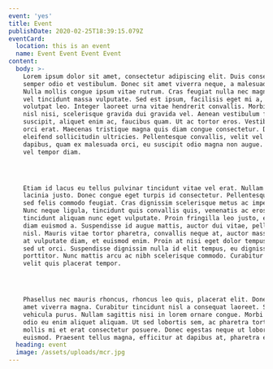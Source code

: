 ```yaml
---
event: 'yes'
title: Event
publishDate: 2020-02-25T18:39:15.079Z
eventCard:
  location: this is an event
  name: Event Event Event Event
content:
  body: >-
    Lorem ipsum dolor sit amet, consectetur adipiscing elit. Duis consectetur
    semper odio et vestibulum. Donec sit amet viverra neque, a malesuada nibh.
    Nulla mollis congue ipsum vitae rutrum. Cras feugiat nulla nec magna semper,
    vel tincidunt massa vulputate. Sed est ipsum, facilisis eget mi a, auctor
    volutpat leo. Integer laoreet urna vitae hendrerit convallis. Morbi dapibus
    nisl nisi, scelerisque gravida dui gravida vel. Aenean vestibulum felis
    suscipit, aliquet enim ac, faucibus quam. Ut ac tortor eros. Vestibulum eget
    orci erat. Maecenas tristique magna quis diam congue consectetur. Donec
    eleifend sollicitudin ultricies. Pellentesque convallis, velit vel molestie
    dapibus, quam ex malesuada orci, eu suscipit odio magna non augue. Phasellus
    vel tempor diam.




    Etiam id lacus eu tellus pulvinar tincidunt vitae vel erat. Nullam in
    lacinia justo. Donec congue eget turpis id consectetur. Pellentesque ut dui
    sed felis commodo feugiat. Cras dignissim scelerisque metus ac imperdiet.
    Nunc neque ligula, tincidunt quis convallis quis, venenatis ac eros. Vivamus
    tincidunt aliquam nunc eget vulputate. Proin fringilla leo justo, et aliquet
    diam euismod a. Suspendisse id augue mattis, auctor dui vitae, pellentesque
    nisl. Mauris vitae tortor pharetra, convallis neque at, auctor massa. Fusce
    at vulputate diam, et euismod enim. Proin at nisi eget dolor tempus tempor
    sed ut orci. Suspendisse dignissim nulla id elit tempus, eu dignissim mi
    porttitor. Nunc mattis arcu ac nibh scelerisque commodo. Curabitur fermentum
    velit quis placerat tempor.




    Phasellus nec mauris rhoncus, rhoncus leo quis, placerat elit. Donec sit
    amet viverra magna. Curabitur tincidunt nisl a consequat laoreet. Sed non
    vehicula purus. Nullam sagittis nisi in lorem ornare congue. Morbi convallis
    odio eu enim aliquet aliquam. Ut sed lobortis sem, ac pharetra tortor. Proin
    mollis mi et erat consectetur posuere. Donec egestas neque ut lobortis
    euismod. Praesent tellus magna, efficitur at dapibus at, pharetra et neque.
  heading: event
  image: /assets/uploads/mcr.jpg
---
```


